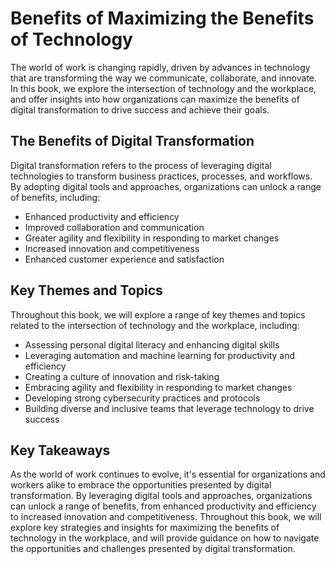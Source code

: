 Benefits of Maximizing the Benefits of Technology
==========================================================================

The world of work is changing rapidly, driven by advances in technology that are transforming the way we communicate, collaborate, and innovate. In this book, we explore the intersection of technology and the workplace, and offer insights into how organizations can maximize the benefits of digital transformation to drive success and achieve their goals.

The Benefits of Digital Transformation
--------------------------------------

Digital transformation refers to the process of leveraging digital technologies to transform business practices, processes, and workflows. By adopting digital tools and approaches, organizations can unlock a range of benefits, including:

* Enhanced productivity and efficiency
* Improved collaboration and communication
* Greater agility and flexibility in responding to market changes
* Increased innovation and competitiveness
* Enhanced customer experience and satisfaction

Key Themes and Topics
---------------------

Throughout this book, we will explore a range of key themes and topics related to the intersection of technology and the workplace, including:

* Assessing personal digital literacy and enhancing digital skills
* Leveraging automation and machine learning for productivity and efficiency
* Creating a culture of innovation and risk-taking
* Embracing agility and flexibility in responding to market changes
* Developing strong cybersecurity practices and protocols
* Building diverse and inclusive teams that leverage technology to drive success

Key Takeaways
-------------

As the world of work continues to evolve, it's essential for organizations and workers alike to embrace the opportunities presented by digital transformation. By leveraging digital tools and approaches, organizations can unlock a range of benefits, from enhanced productivity and efficiency to increased innovation and competitiveness. Throughout this book, we will explore key strategies and insights for maximizing the benefits of technology in the workplace, and will provide guidance on how to navigate the opportunities and challenges presented by digital transformation.
